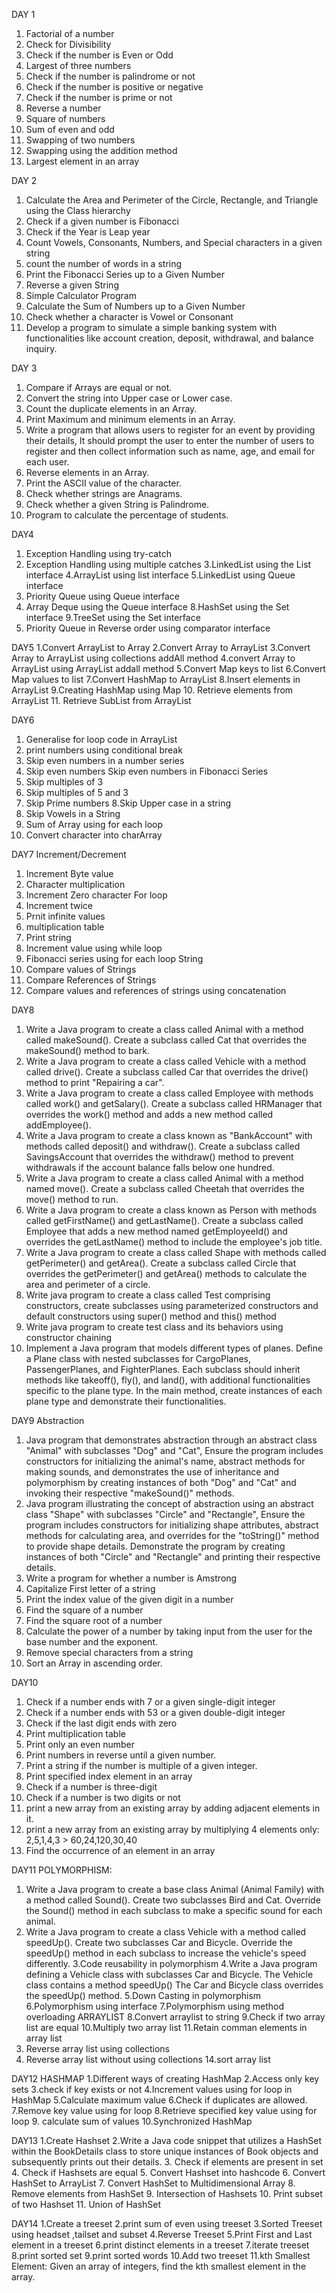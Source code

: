 DAY 1 
1. Factorial of a number
2. Check for Divisibility
3. Check if the number is Even or Odd
4. Largest of three numbers
5. Check if the number is palindrome or not
6. Check if the number is positive or negative
7. Check if the number is prime or not
8. Reverse a number
9. Square of numbers
10. Sum of even and odd
11. Swapping of two numbers
12. Swapping using the addition method
13. Largest element in an array

DAY 2
1. Calculate the Area and Perimeter of the Circle, Rectangle, and Triangle using the Class hierarchy
2. Check if a given number is Fibonacci
3. Check if the Year is Leap year
4. Count Vowels, Consonants, Numbers, and Special characters in a given string
5. count the number of words in a string
6. Print the Fibonacci Series up to a Given Number
7. Reverse a given String
8. Simple Calculator Program
9. Calculate the Sum of Numbers up to a Given Number
10. Check whether a character is Vowel or Consonant
11. Develop a program to simulate a simple banking system with functionalities like account creation, deposit, withdrawal, and balance inquiry.

DAY 3
1. Compare if Arrays are equal or not.
2. Convert the string into Upper case or Lower case.
3. Count the duplicate elements in an Array.
4. Print Maximum and minimum elements in an Array.
5. Write a program that allows users to register for an event by providing their details, It should prompt the user to enter the number of users to register and then collect information such as name, age, and email for each user.
6. Reverse elements in an Array.
7. Print the ASCII value of the character.
8. Check whether strings are Anagrams.
9. Check whether a given String is Palindrome.
10. Program to calculate the percentage of students.

DAY4
1. Exception Handling using try-catch
2. Exception Handling using multiple catches
3.LinkedList using the List interface
4.ArrayList using list interface
5.LinkedList using Queue interface
6. Priority Queue using Queue interface
7. Array Deque using the Queue interface
8.HashSet using the Set interface
9.TreeSet using the Set interface
10. Priority Queue in Reverse order using comparator interface

DAY5
1.Convert ArrayList to Array
2.Convert Array to ArrayList
3.Convert Array to ArrayList using collections addAll method
4.convert Array to ArrayList using ArrayList addall method
5.Convert Map keys to list
6.Convert Map values to list
7.Convert HashMap to ArrayList
8.Insert elements in ArrayList
9.Creating HashMap using Map 
10. Retrieve elements from ArrayList
11. Retrieve SubList from ArrayList

DAY6
1. Generalise for loop code in ArrayList
2. print numbers using conditional break
3. Skip even numbers in a number series 
4. Skip even numbers Skip even numbers in Fibonacci Series
5. Skip multiples of 3
6. Skip multiples of 5 and 3
7. Skip Prime numbers
8.Skip Upper case in a string
9. Skip Vowels in a String
10. Sum of Array using for each loop
11. Convert character into charArray

DAY7
Increment/Decrement
1. Increment Byte value
2. Character multiplication
3. Increment Zero character
For loop 
4. Increment twice
5. Prnit infinite values
6. multiplication table
7. Print string 
8. Increment value using while loop
9. Fibonacci series using for each loop
String 
10. Compare values of Strings
11. Compare References of Strings
12. Compare values and references of strings using concatenation

DAY8
1. Write a Java program to create a class called Animal with a method called makeSound(). Create a subclass called Cat that overrides the makeSound() method to bark.
2. Write a Java program to create a class called Vehicle with a method called drive(). Create a subclass called Car that overrides the drive() method to print "Repairing a car".
3. Write a Java program to create a class called Employee with methods called work() and getSalary(). Create a subclass called HRManager that overrides the work() method and adds a new method called addEmployee().
4. Write a Java program to create a class known as "BankAccount" with methods called deposit() and withdraw(). Create a subclass called SavingsAccount that overrides the withdraw() method to prevent withdrawals if the account balance falls below one hundred.
5. Write a Java program to create a class called Animal with a method named move(). Create a subclass called Cheetah that overrides the move() method to run.
6. Write a Java program to create a class known as Person with methods called getFirstName() and getLastName(). Create a subclass called Employee that adds a new method named getEmployeeId() and overrides the getLastName() method to include the employee's job title.
7. Write a Java program to create a class called Shape with methods called getPerimeter() and getArea(). Create a subclass called Circle that overrides the getPerimeter() and getArea() methods to calculate the area and perimeter of a circle.
8. Write java program to create a class called Test comprising constructors, create subclasses using parameterized constructors and default constructors using super() method and this() method
9. Write java program to create test class and its behaviors using constructor chaining
10. Implement a Java program that models different types of planes. Define a Plane class with nested subclasses for CargoPlanes, PassengerPlanes, and FighterPlanes. Each subclass should inherit methods like takeoff(), fly(), and land(), with additional functionalities specific to the plane type. In the main method, create instances of each plane type and demonstrate their functionalities.

DAY9 
Abstraction 
1. Java program that demonstrates abstraction through an abstract class "Animal" with subclasses "Dog" and "Cat", Ensure the program includes constructors for initializing the animal's name, abstract methods for making sounds, and demonstrates the use of inheritance and polymorphism by creating instances of both "Dog" and "Cat" and invoking their respective "makeSound()" methods.
2. Java program illustrating the concept of abstraction using an abstract class "Shape" with subclasses "Circle" and "Rectangle", Ensure the program includes constructors for initializing shape attributes, abstract methods for calculating area, and overrides for the "toString()" method to provide shape details. Demonstrate the program by creating instances of both "Circle" and "Rectangle" and printing their respective details.
3. Write a program for whether a number is Amstrong
4. Capitalize First letter of a string
5. Print the index value of the given digit in a number
6. Find the square of a number
7. Find the square root of a number
8. Calculate the power of a number by taking input from the user for the base number and the exponent.
9. Remove special characters from a string 
10. Sort an Array in ascending order.

DAY10
1. Check if a number ends with 7 or a given single-digit integer
2. Check if a number ends with 53 or a given double-digit integer
3. Check if the last digit ends with zero
4. Print multiplication table
5. Print only an even number
6. Print numbers in reverse until a given number.
7. Print a string if the number is multiple of a given integer.
8. Print specified index element in an array
9. Check if a number is three-digit
10. Check if a number is two digits or not 
11. print a new array from an existing array by adding adjacent elements in it.
12. print a new array from an existing array by multiplying 4 elements only: 2,5,1,4,3 > 60,24,120,30,40
13. Find the occurrence of an element in an array

DAY11
POLYMORPHISM: 
1. Write a Java program to create a base class Animal (Animal Family) with a method called Sound(). Create two subclasses Bird and Cat. Override the Sound() method in each subclass to make a specific sound for each animal.
2. Write a Java program to create a class Vehicle with a method called speedUp(). Create two subclasses Car and Bicycle. Override the speedUp() method in each subclass to increase the vehicle's speed differently.
3.Code reusability in polymorphism
4.Write a Java program defining a Vehicle class with subclasses Car and Bicycle. The Vehicle class contains a method speedUp() The Car and Bicycle class overrides the speedUp() method.
5.Down Casting in polymorphism
6.Polymorphism using interface
7.Polymorphism using method overloading
ARRAYLIST
8.Convert arraylist to string
9.Check if two array list are equal 
10.Multiply two array list
11.Retain comman elements in array list
12. Reverse array list using collections
13. Reverse array list without using collections
14.sort array list

DAY12
HASHMAP
1.Different ways of creating HashMap
2.Access only key sets
3.check if key exists or not
4.Increment values using for loop in HashMap
5.Calculate maximum value
6.Check if duplicates are allowed.
7.Remove key value using for loop
8.Retrieve specified key value using for loop
9. calculate sum of values
10.Synchronized HashMap

DAY13 
1.Create Hashset 
2.Write a Java code snippet that utilizes a HashSet within the BookDetails class to store unique instances of Book objects and subsequently prints out their details.
3. Check if elements are present in set
4. Check if Hashsets are equal
5. Convert Hashset into hashcode
6. Convert HashSet to ArrayList
7. Convert HashSet to Multidimensional Array
8. Remove elements from HashSet
9. Intersection of Hashsets
10. Print subset of two Hashset
11. Union of HashSet

DAY14
1.Create a treeset
2.print sum of even using treeset
3.Sorted Treeset using headset ,tailset and subset
4.Reverse Treeset
5.Print First and Last element in a treeset
6.print distinct elements in a treeset
7.iterate treeset
8.print sorted set
9.print sorted words
10.Add two treeset
11.kth Smallest Element: Given an array of integers, find the kth smallest element in the array.
